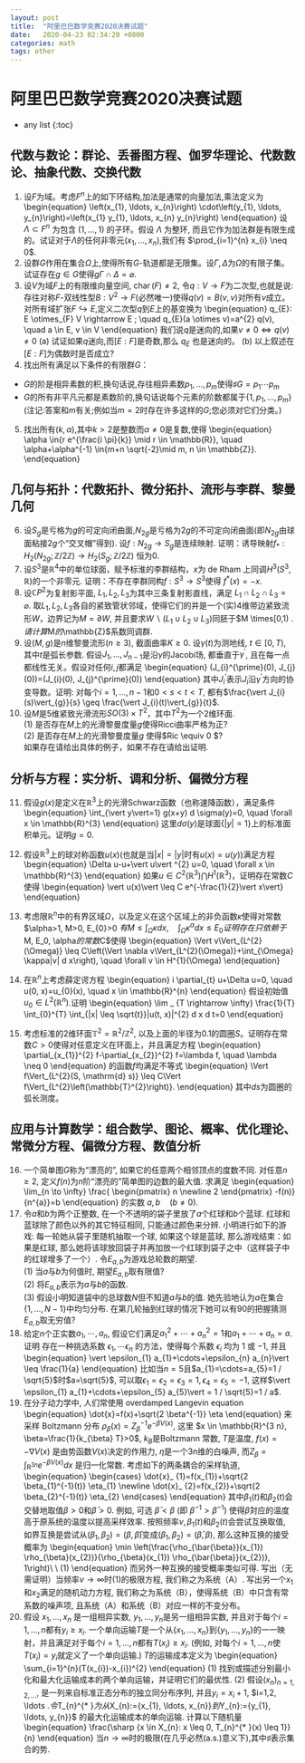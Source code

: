 ```yaml
---
layout: post
title:  "阿里巴巴数学竞赛2020决赛试题"
date:   2020-04-23 02:34:20 +0800
categories: math
tags: other
---
```


# 阿里巴巴数学竞赛2020决赛试题

* any list
{:toc}

## 代数与数论：群论、丢番图方程、伽罗华理论、代数数论、抽象代数、交换代数
1. 设$F$为域。考虑$F^n$上的如下环结构,加法是通常的向量加法,乘法定义为
 \begin{equation}
 \left(x_{1}, \ldots, x_{n}\right) \cdot\left(y_{1}, \ldots, y_{n}\right)=\left(x_{1} y_{1}, \ldots, x_{n} y_{n}\right)
 \end{equation}
 设 $\Lambda \subset F^{n}$ 为包含 $(1, \ldots, 1)$ 的子环。假设 $\Lambda$ 为整环, 而且它作为加法群是有限生成的。试证对于$\Lambda$的任何非零元$(x_1, \ldots, x_{n})$,我们有 $\prod_{i=1}^{n} x_{i} \neq 0$.
2. 设群$G$作用在集合$\Omega$上,使得所有$G$-轨道都是无限集。设$\Gamma, \Delta$为$\Omega$的有限子集。试证存在$g \in G$使得$g \Gamma\cap\Delta=\varnothing$.
3. 设$V$为域$F$上的有限维向量空间, $\operatorname{char}(F) \neq 2$, 令$q: V \to F$为二次型,也就是说:存往对称$F$-双线性型$B : V^{2} \to F$(必然唯一)使得$q(v)=B(v, v)$对所有$v$成立。对所有域扩张$F\hookrightarrow E$,定义二次型$q$到$E$上的基变换为
 \begin{equation}
 q_{E}: E \otimes_{F} V \rightarrow E ; \quad q_{E}(a \otimes v)=a^{2} q(v), \quad a \in E, v \in V
 \end{equation}
 我们说$q$是迷向的,如果$v \neq 0 \Longleftrightarrow q(v) \neq 0$
 (a) 试证如果$q$迷向,而$[E: F]$是奇数,那么 $q_{E}$ 也是迷向的。
 (b) 以上叙述在$[E: F]$为偶数时是否成立?
4. 找出所有满足以下条件的有限群$G$：
 - $G$的阶是相异素数的积,换句话说,存往相异素数$p_{1}, \ldots, p_{m}$使得$\sharp G=p_{1} \cdots p_{m}$
 - $G$的所有非平凡元都是素数阶的,换句话说每个元素的阶数都属于$\{1, p_{1}, \ldots, p_{m}\}$    
 (注记:答案和$m$有关;例如当$m=2$时存在许多这样的$G$;您必须对它们分类。)
5. 找出所有$(k, \alpha)$,其中$k>2$是整数而$\alpha \neq 0$是复数,使得
 \begin{equation}
 \alpha \in\{r e^{\frac{i \pi}{k}} \mid r \in \mathbb{R}\}, \quad \alpha+\alpha^{-1} \in\{m+n \sqrt{-2}\mid m, n \in \mathbb{Z}\}.
 \end{equation}



## 几何与拓扑：代数拓扑、微分拓扑、流形与李群、黎曼几何

6. 设$S_{g}$是亏格为$g$的可定向闭曲面,$N_{2 g}$是亏格为$2 g$的不可定向闭曲面(即$N_{2 g}$由球面粘接$2 g$个“交叉帽”得到). 设$f: N_{2 g} \to S_{g}$是连续映射. 证明：诱导映射$f_{* }: H_{2}(N_{2 g} ; \mathbb{Z} / 2 \mathbb{Z}) \to H_{2}(S_{g} ; \mathbb{Z} / 2 \mathbb{Z})$ 恒为$0$.
7. 设$S^{3}$是$\mathbb{R}^{4}$中的单位球面，赋予标淮的李群结构，$x$为 de Rham 上同调$H^{3}(S^{3}, \mathbb{R})$的一个非零元. 证明：不存在李群同构$f: S^{3} \to S^{3}$使得 $f^{* }(x)=-x$.
8. 设$\mathbb{C}P^2$为复射影平面, $L_{1}, L_{2}, L_{3}$为其中三条复射影直线，满足 $L_{1} \cap L_{2}\cap L_{3}=\varnothing$. 取$L_{1}, L_{2}, L_{3}$各自的紧致管状邻域，使得它们的并是一个(实)4维带边紧致流形$W$，边界记为$M = \partial W$, 并且要求$W \backslash (L_{1} \cup L_{2} \cup L_{3})$同胚于$M \times[0,1) $. 请计算$M$的$\mathbb{Z}$系数同调群.
9. 设$(M,g)$是$n$维黎曼流形$(n \geq 3)$, 截面曲率$K \geq 0$. 设$\gamma(t)$为测地线, $t \in[0, T)$, 其中$t$是弧长参数. 假设$J_{1}, \ldots, J_{n-1}$是沿$\gamma$的Jacobi场, 都垂直于$\gamma^{\prime}$, 且在每一点都线性无关。假设对任何$i, j$都满足
 \begin{equation}
 (J_{i}^{\prime}(0), J_{j}(0))=(J_{i}(0), J_{j}^{\prime}(0))
 \end{equation}
 其中$J_{i}^{\prime}$表示$J_{i}$沿$\gamma^{\prime}$方向的协变导数。证明: 对每个$i=1, \ldots, n-1$和$0< s< t<T$, 都有$\frac{\vert J_{i}(s)\vert_{g}}{s} \geq \frac{\vert J_{i}(t)\vert_{g}}{t}$.
10. 设$M$是$5$维紧致光滑流形$SO(3) \times T^2$，其中$T^{2}$为一个$2$维环面.   
 (1) 是否存在$M$上的光滑黎曼度量$g$使得Ricci曲率严格为正?    
 (2) 是否存在$M$上的光滑黎曼度量$g$ 使得$Ric \equiv 0 $?    
 如果存在请给出具体的例子，如果不存在请给出证明.   



## 分析与方程：实分析、调和分析、偏微分方程

11. 假设$g(x)$是定义在$\mathbb{R}^{3}$上的光滑Schwarz函数（也称速降函数），满足条件
\begin{equation}
\int_{\vert y\vert=1} g(x+y) d \sigma(y)=0, \quad \forall x \in \mathbb{R}^{3}
\end{equation}
这里$d\sigma(y)$是球面$\{\vert y\vert = 1 \}$上的标准面积单元。证明$g = 0$.

12. 假设$\mathbb{R}^3$上的球对称函数$u(x)$(也就是当$\vert x\vert = \vert y\vert$时有$u(x) = u(y)$)满足方程
\begin{equation}
\Delta u-u+\vert u\vert ^{2} u=0, \quad \forall x \in \mathbb{R}^{3}
\end{equation}
如果$u\in C^2(\mathbb{R}^3)\bigcap H^{1}(\mathbb{R}^3)$，证明存在常数$C$使得
\begin{equation}
\vert u(x)\vert \leq C e^{-\frac{1}{2}\vert x\vert}
\end{equation}

13. 考虑限$\mathbb{R}^n$中的有界区域$\Omega$，以及定义在这个区域上的非负函数$\kappa$使得对常数 $\alpha>1, M>0, E_{0}>0 $有
\begin{equation}
M \leq \int_{\Omega} \kappa d x, \quad \int_{\Omega} \kappa^{\alpha} d x \leq E_{0}
\end{equation}
证明存在只依赖于$M, E_0, \alpha$的常数$C$使得
\begin{equation}
\Vert v\Vert_{L^{2}(\Omega)} \leq C\left(\Vert \nabla v\Vert_{L^{2}(\Omega)}+\int_{\Omega} \kappa|v| d x\right), \quad \forall v \in H^{1}(\Omega)
\end{equation}

14. 在$\mathbb{R}^n$上考虑薛定谔方程
\begin{equation}
i \partial_{t} u+\Delta u=0, \quad u(0, x)=u_{0}(x), \quad x \in \mathbb{R}^{n}
\end{equation}
假设初始值 $u_{0} \in L^{2}\left(\mathbb{R}^{n}\right)$.证明
\begin{equation}
\lim _ {T \rightarrow \infty} \frac{1}{T} \int_{0}^{T} \int_{|x| \leq \sqrt{t}}|u(t, x)|^{2} d x d t=0
\end{equation}

15. 考虑标准的2维环面$\mathbb{T}^2 = \mathbb{R}^2/\mathbb{Z}^2$, 以及上面的半径为$0.1$的圆圈$S$。证明存在常数$C>0$使得对任意定义在环面上，并且满足方程
\begin{equation}
\partial_{x_{1}}^{2} f-\partial_{x_{2}}^{2} f=\lambda f, \quad \lambda \neq 0
\end{equation}
的函数$f$均满足不等式 
\begin{equation}
\Vert f\Vert_{L^{2}(S, \mathrm{d} s)} \leq C\Vert f\Vert_{L^{2}\left(\mathbb{T}^{2}\right)}.
\end{equation}
其中$ds$为圆圈的弧长测度。

## 应用与计算数学：组合数学、图论、概率、优化理论、常微分方程、偏微分方程、数值分析

16. 一个简单图$G$称为“漂亮的”, 如果它的任意两个相邻顶点的度数不同. 对任意$n \geq 2$, 定义$f(n)$为$n$阶“漂亮的”简单图的边数的最大值. 求满足
 \begin{equation}
 \lim_{n \to \infty} \frac{
 \begin{pmatrix}
 n \newline
 2
 \end{pmatrix}
 -f(n)}{n^{a}}=b
 \end{equation}
 的实数 $a, b \quad(b \neq 0)$.
17. 令$a$和$b$为两个正整数, 在一个不透明的袋子里放了$a$个红球和$b$个蓝球. 红球和蓝球除了颜色以外的其它特征相同, 只能通过颜色来分辨. 小明进行如下的游戏: 每一轮她从袋子里随机抽取一个球, 如果这个球是蓝球, 那么游戏结束：如果是红球, 那么她将该球放回袋子并再加放一个红球到袋子之中（这样袋子中的红球增多了一个）. 令$E_{a, b}$为游戏总轮数的期望.   
 (1) 当$a$与$b$为何值时, 期望$E_{a, b}$取有限值?   
 (2) 将$E_{a, b}$表示为$a$与$b$的函数.   
 (3) 假设小明知道袋中的总球数$N$但不知道$a$与$b$的值. 她先验地认为$a$在集合$\{1, \ldots, N-1\}$中均匀分布. 在第几轮抽到红球的情况下她可以有$90%$的把握猜测$E_{a, b}$取无穷值?
18. 给定$n$个正实数$a_{1}, \cdots, a_{n}$, 假设它们满足$a_{1}^{2}+\cdots+a_{n}^{2}=1$和$a_{1}+\cdots+a_{n}=a$. 证明 存在一种挑选系数 $\epsilon_{1}, \cdots \epsilon_{n}$ 的方法，使得每个系数 $\epsilon_{i}$ 均为 $1$ 或 $-1$, 并且
 \begin{equation}
 \vert \epsilon_{1} a_{1}+\cdots+\epsilon_{n} a_{n}\vert \leq \frac{1}{a}
 \end{equation}
 比如当$n=5$且$a_{1}=\cdots=a_{5}=1 / \sqrt{5}$时$a=\sqrt{5}$, 可以取$\epsilon_{1}=\epsilon_{2}=\epsilon_{3}=1, \epsilon_{4}=\epsilon_{5}=-1$, 
 这样$\vert \epsilon_{1} a_{1}+\cdots+\epsilon_{5} a_{5}\vert = 1 / \sqrt{5}=1 / a$.
19. 在分子动力学中, 人们常使用 overdamped Langevin equation
 \begin{equation}
 \dot{x}=f(x)+\sqrt{2 \beta^{-1}} \eta
 \end{equation}
 来采样 Boltzmann 分布 $\rho_{\beta}(x)=Z_{\beta}^{-1} e^{-\beta V(x)}$, 这里 $x \in \mathbb{R}^{3 n}, \beta=\frac{1}{k_{\beta} T}>0$, $k_{B}$是Boltzmann 常数, $T$是温度, $f(x)=-\nabla V(x)$ 是由势函数$V(x)$决定的作用力, $\eta$是一个$3 \mathrm{n}$维的白噪声, 而$Z_{\beta}=\int_{\mathrm{R}^{3n}} e^{-\beta V(x)} d x$ 是归一化常数. 考虑如下的两条耦合的采样轨道,
 \begin{equation}
 \begin{cases}
 \dot{x}_ {1}=f(x_{1})+\sqrt{2 \beta_{1}^{-1}(t)} \eta_{1} \newline
 \dot{x}_ {2}=f(x_{2})+\sqrt{2 \beta_{2}^{-1}(t)} \eta_{2}
 \end{cases}
 \end{equation}
 其中$\beta_{1}(t)$和$\beta_{2}(t)$会交替地取值$\beta>0$和$\bar{\beta}>0$. 例如, 可选 $\bar{\beta}<\beta$  (即 $\bar{\beta}^{-1}>\beta^{-1}$) 使得$\bar{\beta}$对应的温度高于原系统的温度以提高采样效率. 按照频率$\nu, \beta_{1}(t)$和$\beta_{2}(t)$会尝试互换取值, 如界互换是尝试从$(\beta_{1}, \beta_{2})=(\beta, \bar{\beta})$变成$(\beta_{1}, \beta_{2})=(\bar{\beta}, \beta)$, 那么这种互换的接受概率为
 \begin{equation}
 \min \left(\frac{\rho_{\bar{\beta}}(x_{1}) \rho_{\beta}(x_{2})}{\rho_{\beta}(x_{1}) \rho_{\bar{\beta}}(x_{2})}, 1\right)\ \ (1)
 \end{equation}
 而另外一种互换的接受概率类似可得. 写出（无需证明）当频率$\nu \to \infty$时$(1)$的极限方程, 我们称之为系统（A）. 写出另一个$x_1$和$x_{2}$满足的随机动力方程, 我们称之为系统（B），使得系统（B）中只含有常系数的噪声项, 且系统（A）和系统（B）对应一样的不变分布。
20. 假设 $x_{1}, \ldots, x_{n}$ 是一组相异实数, $y_{1}, \ldots, y_{n}$是另一组相异实数, 并且对于每个$i=1, \ldots, n$都有$y_{i} \geq x_{i}$. 一个单向运输$T$是一个从$\{x_{1}, \ldots, x_{n}\}$到$\{y_{1}, \ldots, y_{n}\}$的一一映射，并且满足对于每个$i=1, \ldots, n$都有$T(x_{i}) \geq x_{i}$. (例如, 对每个$i=1, \ldots, n$使$T(x_{i})=y_{i}$就定义了一个单向运输.) $T$的运输成本定义为
 \begin{equation}
 \sum_{i=1}^{n}(T(x_{i})-x_{i})^{2}
 \end{equation}
 (1) 找到或描述分别最小化和最大化运输成本的两个单向运输，并证明它们的最优性.
 (2) 假设$(x_{n})_ {n=1,2,\ldots}$, 是一列来自标准正态分布的独立同分布序列, 并且$y_{i}=x_{i}+1$, $i=1,2, \ldots $. 令$T_{n}^{* }$为从$X_{n}:=\{x_{1}, \ldots, x_{n}\}$到$Y_{n}:=\{y_{1}, \ldots, y_{n}\}$ 的最大化运输成本的单向运输. 计算以下随机量
 \begin{equation}
 \frac{\sharp \{x \in X_{n}: x \leq 0, T_{n}^{* }(x) \leq 1\}}{n}
 \end{equation}
 当$n \to \infty$时的极限(在几乎必然(a.s.)意义下),其中$\sharp$表示集合的势.